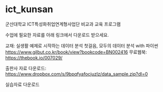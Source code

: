 # ict_kunsan
군산대학교 ICT특성화취업연계형사업단 비교과 교육 프로그램

수업에 필요한 자료를 아래 링크에서 다운로드 받으세요.

교재: 실생활 예제로 시작하는 데이터 분석 첫걸음, 모두의 데이터 분석 with 파이썬
      https://www.gilbut.co.kr/book/view?bookcode=BN002416
무료웹북: https://thebook.io/007029/

출판사 자료 다운로드: https://www.dropbox.com/s/9bpqfyafocjuzlz/data_sample.zip?dl=0

실습자료 다운로드


